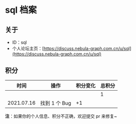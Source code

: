 # sql 档案

## 关于

- ID：sql
- 个人论坛主页：[https://discuss.nebula-graph.com.cn/u/sql](https://discuss.nebula-graph.com.cn/u/sql)

## 积分

| 时间 | 操作 | 积分变化 | 总积分  |
| --- | --- | --- | --- |
|  |  |  | 1 |
| 2021.07.16 | 找到 1 个 Bug | +1 |  |

**注**：如果你的个人信息、积分不正确，欢迎提交 pr 来修复~
